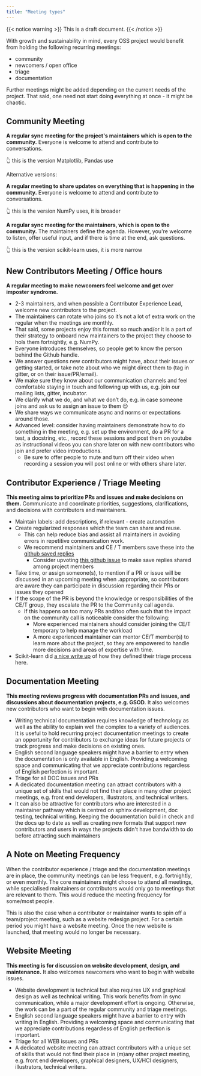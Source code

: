 ```yaml
---
title: "Meeting types"
---
```


{{< notice warning >}}
This is a draft document.
{{< /notice >}}

With growth and sustainability in mind, every OSS project would benefit from holding the following recurring meetings:

- community
- newcomers / open office
- triage
- documentation

Further meetings might be added depending on the current needs of the project. That said, one need not start doing everything at once - it might be chaotic.

## Community Meeting

**A regular sync meeting for the project's maintainers which is open to the community.** Everyone is welcome to attend and contribute to conversations.

👆 this is the version Matplotlib, Pandas use

Alternative versions:

**A regular meeting to share updates on everything that is happening in the community.** Everyone is welcome to attend and contribute to conversations.

👆 this is the version NumPy uses, it is broader

**A regular sync meeting for the maintainers, which is open to the community.** The maintainers define the agenda. However, you're welcome to listen, offer useful input, and if there is time at the end, ask questions.

👆 this is the version scikit-learn uses, it is more narrow

## New Contributors Meeting / Office hours

**A regular meeting to make newcomers feel welcome and get over imposter syndrome.**

- 2-3 maintainers, and when possible a Contributor Experience Lead, welcome new contributors to the project.
- The maintainers can rotate who joins so it’s not a lot of extra work on the regular when the meetings are monthly.
- That said, some projects enjoy this format so much and/or it is a part of their strategy to onboard new maintainers to the project they choose to hols them fortnightly, e.g. NumPy.
- Everyone introduces themselves, so people get to know the person behind the Github handle.
- We answer questions new contributors might have, about their issues or getting started, or take note about who we might direct them to (tag in gitter, or on their issue/PR/email).
- We make sure they know about our communication channels and feel comfortable staying in touch and following up with us, e.g. join our mailing lists, gitter, incubator.
- We clarify what we do, and what we don’t do, e.g. in case someone joins and ask us to assign an issue to them 😉
- We share ways we communicate async and norms or expectations around those.
- Advanced level: consider having maintainers demonstrate how to do something in the meeting, e.g. set up the environment, do a PR for a test, a docstring, etc., record these sessions and post them on youtube as instructional videos you can share later on with new contributors who join and prefer video introductions.
  - Be sure to offer people to mute and turn off their video when recording a session you will post online or with others share later.

## Contributor Experience / Triage Meeting

**This meeting aims to prioritize PRs and issues and make decisions on them.** Communicate and coordinate priorities, suggestions, clarifications, and decisions with contributors and maintainers.

- Maintain labels: add descriptions, if relevant - create automation
- Create regularized responses which the team can share and reuse.
  - This can help reduce bias and assist all maintainers in avoiding errors in repetitive communication work.
  - We recommend maintainers and CE / T members save these into the [github saved replies](https://docs.github.com/en/get-started/writing-on-github/working-with-saved-replies/using-saved-replies)
    - Consider upvoting [this github issue](https://github.com/github/feedback/discussions/4974) to make save replies shared among project members
- Take time, or assign someone(s), to mention if a PR or issue will be discussed in an upcoming meeting when .appropriate, so contributors are aware they can participate in discussion regarding their PRs or issues they opened
- If the scope of the PR is beyond the knowledge or responsibilities of the CE/T group, they escalate the PR to the Community call agenda.
  - If this happens on too many PRs and/too often such that the impact on the community call is noticeable consider the following:
    - More experienced maintainers should consider joining the CE/T temporary to help manage the workload
    - A more experienced maintainer can mentor CE/T member(s) to learn more about the project, so they are empowered to handle more decisions and areas of expertise with time.
- Scikit-learn did [a nice write up](https://github.com/scikit-learn/administrative/blob/master/triage_meetings/2021-12-10.md) of how they defined their triage process here.

## Documentation Meeting

**This meeting reviews progress with documentation PRs and issues, and discussions about documentation projects, e.g. GSOD.** It also welcomes new contributors who want to begin with documentation issues.

- Writing technical documentation requires knowledge of technology as well as the ability to explain well the complex to a variety of audiences. It is useful to hold recurring project documentation meetings to create an opportunity for contributors to exchange ideas for future projects or track progress and make decisions on existing ones.
- English second language speakers might have a barrier to entry when the documentation is only available in English. Providing a welcoming space and communicating that we appreciate contributions regardless of English perfection is important.
- Triage for all DOC issues and PRs
- A dedicated documentation meeting can attract contributors with a unique set of skills that would not find their place in many other project meetings, e.g. front end developers, illustrators, and technical writers.
- It can also be attractive for contributors who are interested in a maintainer pathway which is centred on sphinx development, doc testing, technical writing. Keeping the documentation build in check and the docs up to date as well as creating new formats that support new contributors and users in ways the projects didn't have bandwidth to do before attracting such maintainers

## A Note on Meeting Frequency

When the contributor experience / triage and the documentation meetings are in place, the community meetings can be less frequent, e.g. fortnightly, or even monthly. The core maintainers might choose to attend all meetings, while specialised maintainers or contributors would only go to meetings that are relevant to them. This would reduce the meeting frequency for some/most people.

This is also the case when a contributor or maintainer wants to spin off a team/project meeting, such as a website redesign project. For a certain period you might have a website meeting. Once the new website is launched, that meeting would no longer be necessary.

## Website Meeting

**This meeting is for discussion on website development, design, and maintenance.** It also welcomes newcomers who want to begin with website issues.

- Website development is technical but also requires UX and graphical design as well as technical writing. This work benefits from in sync communication, while a major development effort is ongoing. Otherwise, the work can be a part of the regular community and triage meetings.
- English second language speakers might have a barrier to entry with writing in English. Providing a welcoming space and communicating that we appreciate contributions regardless of English perfection is important.
- Triage for all WEB issues and PRs
- A dedicated website meeting can attract contributors with a unique set of skills that would not find their place in (m)any other project meeting, e.g. front end developers, graphical designers, UX/HCI designers, illustrators, technical writers.
